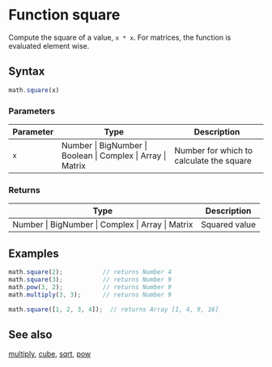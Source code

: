 # Function square

Compute the square of a value, `x * x`.
For matrices, the function is evaluated element wise.


## Syntax

```js
math.square(x)
```

### Parameters

Parameter | Type | Description
--------- | ---- | -----------
`x` | Number &#124; BigNumber &#124; Boolean &#124; Complex &#124; Array &#124; Matrix |  Number for which to calculate the square

### Returns

Type | Description
---- | -----------
Number &#124; BigNumber &#124; Complex &#124; Array &#124; Matrix |  Squared value


## Examples

```js
math.square(2);           // returns Number 4
math.square(3);           // returns Number 9
math.pow(3, 2);           // returns Number 9
math.multiply(3, 3);      // returns Number 9

math.square([1, 2, 3, 4]);  // returns Array [1, 4, 9, 16]
```


## See also

[multiply](multiply.md),
[cube](cube.md),
[sqrt](sqrt.md),
[pow](pow.md)


<!-- Note: This file is automatically generated from source code comments. Changes made in this file will be overridden. -->
